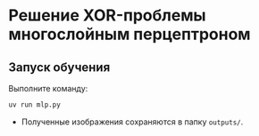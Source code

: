 # Решение XOR-проблемы многослойным перцептроном

## Запуск обучения

Выполните команду:

```bash
uv run mlp.py
```

- Полученные изображения сохраняются в папку `outputs/`.
